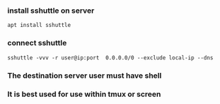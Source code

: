 ### install sshuttle on server
```
apt install sshuttle
```
### connect sshuttle
```
sshuttle -vvv -r user@ip:port  0.0.0.0/0 --exclude local-ip --dns
```
### The destination server user must have shell
### It is best used for use within tmux or screen
